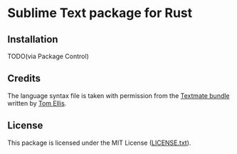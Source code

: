 # Sublime Text package for Rust


## Installation

TODO(via Package Control)

## Credits

The language syntax file is taken with permission from the [Textmate bundle](https://github.com/tomgrohl/Rust.tmbundle) written by [Tom Ellis](https://github.com/tomgrohl).

## License

This package is licensed under the MIT License ([LICENSE.txt](https://github.com/fmartini/sublime-rust/blob/master/LICENSE.txt)).
